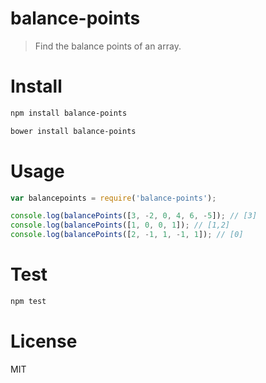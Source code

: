 # balance-points

> Find the balance points of an array.

# Install

```bash
npm install balance-points
```

```bash
bower install balance-points
```

# Usage

```javascript
var balancepoints = require('balance-points');

console.log(balancePoints([3, -2, 0, 4, 6, -5]); // [3]
console.log(balancePoints([1, 0, 0, 1]); // [1,2]
console.log(balancePoints([2, -1, 1, -1, 1]); // [0]
```

# Test

```bash
npm test
```

# License

MIT
